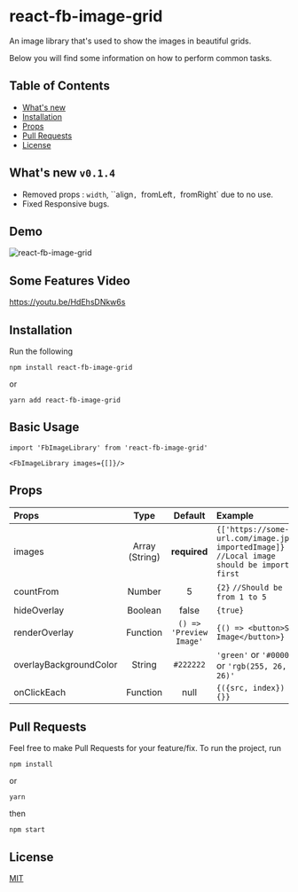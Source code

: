 # react-fb-image-grid
An image library that's used to show the images in beautiful grids.

Below you will find some information on how to perform common tasks.<br>


## Table of Contents

- [What's new](#whats-new)
- [Installation](#installation)
- [Props](#props)
- [Pull Requests](#pr)
- [License](#license)


## What's new `v0.1.4`
* Removed props : `width`, ``align`, `fromLeft`, `fromRight` due to no use.
* Fixed Responsive bugs.



## Demo
![react-fb-image-grid](https://media.giphy.com/media/g04KayLmHrF5hqXzf6/giphy.gif)


## Some Features Video
https://youtu.be/HdEhsDNkw6s


## Installation

Run the following
```
npm install react-fb-image-grid
```
or
```
yarn add react-fb-image-grid
```

## Basic Usage

```
import 'FbImageLibrary' from 'react-fb-image-grid'

<FbImageLibrary images={[]}/>
```


## Props

Props | Type | Default | Example
:--- | :---: | :---: | :---
images | Array (String) | **required** | `{['https://some-url.com/image.jpg', importedImage]}` `//Local image should be imported first`
countFrom | Number | 5 | `{2}`  `//Should be from 1 to 5`
hideOverlay | Boolean | false | `{true}`
renderOverlay | Function | `() => 'Preview Image'` | `{() => <button>Show Image</button>}`
overlayBackgroundColor | String | `#222222` | `'green'` or `'#000000'` or `'rgb(255, 26, 26)'`
onClickEach | Function | null | `{({src, index}) => {}}`


## Pull Requests

Feel free to make Pull Requests for your feature/fix.
To run the project, run
```
npm install
```
or
```
yarn
```
then
```
npm start
```


## License

[MIT](./LICENSE)